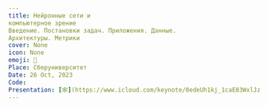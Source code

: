 ```yaml
---
title: Нейронные сети и
компьютерное зрение
Введение. Постановки задач. Приложения. Данные.
Архитектуры. Метрики
cover: None
icon: None
emoji: 👀
Place: Сберуниверситет
Date: 26 Oct, 2023
Code: 
Presentation: [🕸](https://www.icloud.com/keynote/0edeUh1kj_1caE83WxlJzYFGw#231026_cv)
---
```


